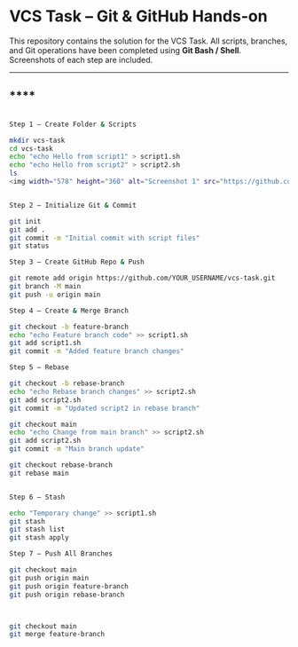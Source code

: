 # VCS Task – Git & GitHub Hands-on

This repository contains the solution for the VCS Task. All scripts, branches, and Git operations have been completed using **Git Bash / Shell**. Screenshots of each step are included.

---

## ****
```bash

Step 1 – Create Folder & Scripts

mkdir vcs-task
cd vcs-task
echo "echo Hello from script1" > script1.sh
echo "echo Hello from script2" > script2.sh
ls
<img width="578" height="360" alt="Screenshot 1" src="https://github.com/user-attachments/assets/ec2dc120-27e5-4db4-ae95-30231352a03c" />


Step 2 – Initialize Git & Commit

git init
git add .
git commit -m "Initial commit with script files"
git status

Step 3 – Create GitHub Repo & Push

git remote add origin https://github.com/YOUR_USERNAME/vcs-task.git
git branch -M main
git push -u origin main

Step 4 – Create & Merge Branch

git checkout -b feature-branch
echo "echo Feature branch code" >> script1.sh
git add script1.sh
git commit -m "Added feature branch changes"

Step 5 – Rebase

git checkout -b rebase-branch
echo "echo Rebase branch changes" >> script2.sh
git add script2.sh
git commit -m "Updated script2 in rebase branch"

git checkout main
echo "echo Change from main branch" >> script2.sh
git add script2.sh
git commit -m "Main branch update"

git checkout rebase-branch
git rebase main


Step 6 – Stash

echo "Temporary change" >> script1.sh
git stash
git stash list
git stash apply

Step 7 – Push All Branches

git checkout main
git push origin main
git push origin feature-branch
git push origin rebase-branch



git checkout main
git merge feature-branch
